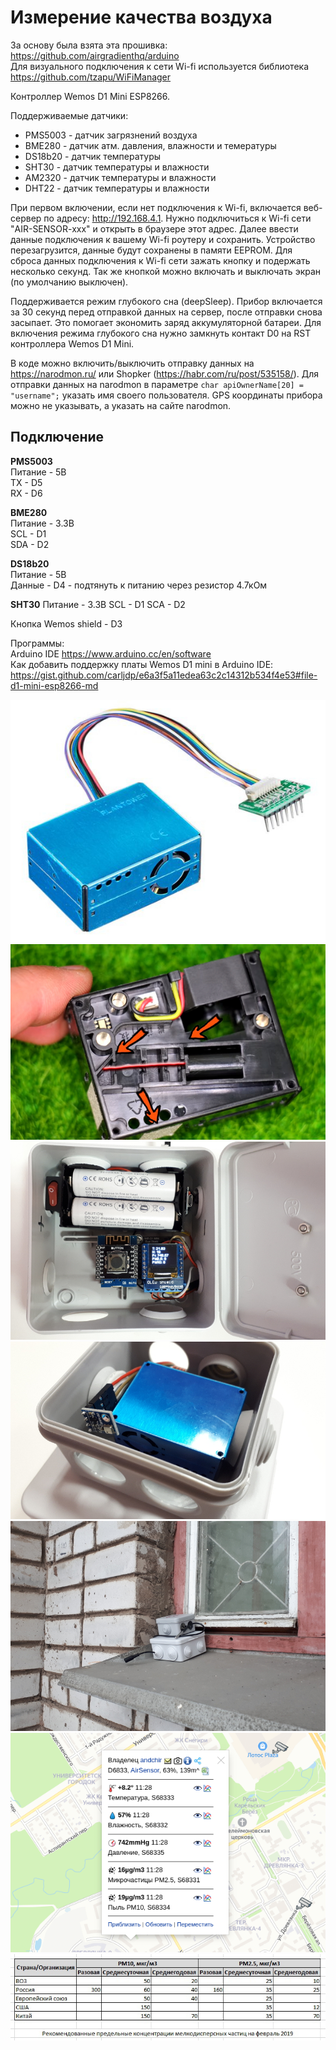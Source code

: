 # Измерение качества воздуха

За основу была взята эта прошивка: https://github.com/airgradienthq/arduino  
Для визуального подключения к сети Wi-fi используется библиотека https://github.com/tzapu/WiFiManager

Контроллер Wemos D1 Mini ESP8266.

Поддерживаемые датчики:
- PMS5003 - датчик загрязнений воздуха
- BME280 - датчик атм. давления, влажности и темературы
- DS18b20 - датчик температуры
- SHT30 - датчик температуры и влажности
- AM2320 - датчик температуры и влажности
- DHT22 - датчик температуры и влажности

При первом включении, если нет подключения к Wi-fi, включается веб-сервер по адресу: http://192.168.4.1. Нужно подключиться к Wi-fi сети "AIR-SENSOR-xxx" и открыть в браузере этот адрес. Далее ввести данные подключения к вашему Wi-fi роутеру и сохранить. Устройство перезагрузится, данные будут сохранены в памяти EEPROM. Для сброса данных подключения к Wi-fi сети зажать кнопку и подержать несколько секунд. Так же кнопкой можно включать и выключать экран (по умолчанию выключен).

Поддерживается режим глубокого сна (deepSleep). Прибор включается за 30 секунд перед отправкой данных на сервер, после отправки снова засыпает. Это помогает экономить заряд аккумуляторной батареи. Для включения режима глубокого сна нужно замкнуть контакт D0 на RST контроллера Wemos D1 Mini.

В коде можно включить/выключить отправку данных на https://narodmon.ru/ или Shopker (https://habr.com/ru/post/535158/).
Для отправки данных на narodmon в параметре ``char apiOwnerName[20] = "username";`` указать имя своего пользователя. GPS координаты прибора можно не указывать, а указать на сайте narodmon.

## Подключение

**PMS5003**  
Питание - 5В  
TX - D5  
RX - D6  

**BME280**  
Питание - 3.3В  
SCL - D1  
SDA - D2  

**DS18b20**  
Питание - 5В  
Данные - D4 - подтянуть к питанию через резистор 4.7кОм  

**SHT30**
Питание - 3.3В
SCL - D1
SCA - D2

Кнопка Wemos shield - D3  

Программы:  
Arduino IDE https://www.arduino.cc/en/software  
Как добавить поддержку платы Wemos D1 mini в Arduino IDE: https://gist.github.com/carljdp/e6a3f5a11edea63c2c14312b534f4e53#file-d1-mini-esp8266-md

![Фото #1](https://github.com/andchir/air-sensor/blob/main/photo/001.jpg?raw=true "Фото #1")
![Фото #1](https://github.com/andchir/air-sensor/blob/main/photo/005.jpg?raw=true "Фото #5")
![Фото #2](https://github.com/andchir/air-sensor/blob/main/photo/002.jpg?raw=true "Фото #2")
![Фото #3](https://github.com/andchir/air-sensor/blob/main/photo/003.jpg?raw=true "Фото #3")
![Фото #4](https://github.com/andchir/air-sensor/blob/main/photo/004.jpg?raw=true "Фото #4")
![Фото #5](https://github.com/andchir/air-sensor/blob/main/photo/006.png?raw=true "Фото #5")
![Фото #6 - ПДК](https://github.com/andchir/air-sensor/blob/main/photo/pm_pdk.jpg?raw=true "Фото #6 - ПДК")

